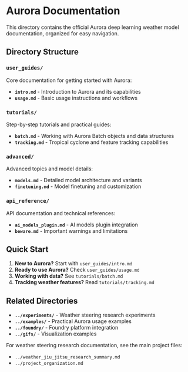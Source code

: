 # Aurora Documentation

This directory contains the official Aurora deep learning weather model documentation, organized for easy navigation.

## Directory Structure

### `user_guides/`
Core documentation for getting started with Aurora:
- **`intro.md`** - Introduction to Aurora and its capabilities
- **`usage.md`** - Basic usage instructions and workflows

### `tutorials/`
Step-by-step tutorials and practical guides:
- **`batch.md`** - Working with Aurora Batch objects and data structures
- **`tracking.md`** - Tropical cyclone and feature tracking capabilities

### `advanced/`
Advanced topics and model details:
- **`models.md`** - Detailed model architecture and variants
- **`finetuning.md`** - Model finetuning and customization

### `api_reference/`
API documentation and technical references:
- **`ai_models_plugin.md`** - AI models plugin integration
- **`beware.md`** - Important warnings and limitations

## Quick Start

1. **New to Aurora?** Start with `user_guides/intro.md`
2. **Ready to use Aurora?** Check `user_guides/usage.md`  
3. **Working with data?** See `tutorials/batch.md`
4. **Tracking weather features?** Read `tutorials/tracking.md`

## Related Directories

- **`../experiments/`** - Weather steering research experiments
- **`../examples/`** - Practical Aurora usage examples
- **`../foundry/`** - Foundry platform integration
- **`../gifs/`** - Visualization examples

For weather steering research documentation, see the main project files:
- `../weather_jiu_jitsu_research_summary.md`
- `../project_organization.md`
